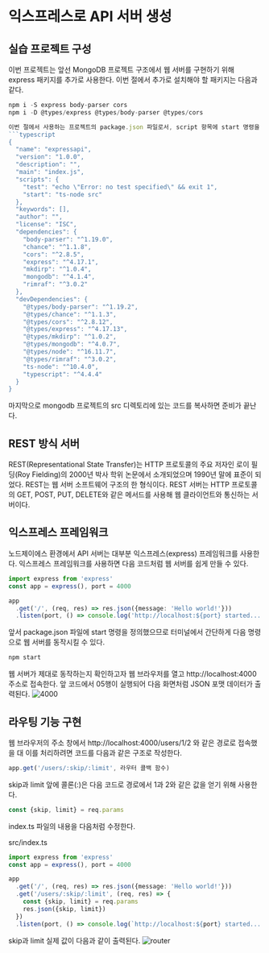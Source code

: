 # 익스프레스로 API 서버 생성

## 실습 프로젝트 구성

이번 프로젝트는 앞선 MongoDB 프로젝트 구조에서 웹 서버를 구현하기 위해 express 패키지를 추가로 사용한다.
이번 절에서 추가로 설치해야 할 패키지는 다음과 같다.
```typescript
npm i -S express body-parser cors
npm i -D @types/express @types/body-parser @types/cors

이번 절에서 사용하는 프로젝트의 package.json 파일로서, script 항목에 start 명령을 추가하였다.
```typescript
{
  "name": "expressapi",
  "version": "1.0.0",
  "description": "",
  "main": "index.js",
  "scripts": {
    "test": "echo \"Error: no test specified\" && exit 1",
    "start": "ts-node src"
  },
  "keywords": [],
  "author": "",
  "license": "ISC",
  "dependencies": {
    "body-parser": "^1.19.0",
    "chance": "^1.1.8",
    "cors": "^2.8.5",
    "express": "^4.17.1",
    "mkdirp": "^1.0.4",
    "mongodb": "^4.1.4",
    "rimraf": "^3.0.2"
  },
  "devDependencies": {
    "@types/body-parser": "^1.19.2",
    "@types/chance": "^1.1.3",
    "@types/cors": "^2.8.12",
    "@types/express": "^4.17.13",
    "@types/mkdirp": "^1.0.2",
    "@types/mongodb": "^4.0.7",
    "@types/node": "^16.11.7",
    "@types/rimraf": "^3.0.2",
    "ts-node": "^10.4.0",
    "typescript": "^4.4.4"
  }
}
```

마지막으로 mongodb 프로젝트의 src 디렉토리에 있는 코드를 복사하면 준비가 끝난다.

## REST 방식 서버

REST(Representational State Transfer)는 HTTP 프로토콜의 주요 저자인 로이 필딩(Roy Fielding)의 2000년 박사 학위 논문에서 소개되었으며 1990년 말에 표준이 되었다.
REST는 웹 서버 소프트웨어 구조의 한 형식이다. REST 서버는 HTTP 프로토콜의 GET, POST, PUT, DELETE와 같은 메서드를 사용해 웹 클라이언트와 통신하는 서버이다.

## 익스프레스 프레임워크

노드제이에스 환경에서 API 서버는 대부분 익스프레스(express) 프레임워크를 사용한다.
익스프레스 프레임워크를 사용하면 다음 코드처럼 웹 서버를 쉽게 만들 수 있다.
```typescript
import express from 'express'
const app = express(), port = 4000

app
  .get('/', (req, res) => res.json({message: 'Hello world!'}))
  .listen(port, () => console.log('http://localhost:${port} started... '))
```

앞서 package.json 파일에 start 명령을 정의했으므로 터미널에서 간단하게 다음 명령으로 웹 서버를 동작시킬 수 있다.
```typescript
npm start
```

웹 서버가 제대로 동작하는지 확인하고자 웹 브라우저를 열고 http://localhost:4000 주소로 접속한다.
앞 코드에서 05행이 실행되어 다음 화면처럼 JSON 포맷 데이터가 출력된다.
![4000](https://user-images.githubusercontent.com/58906858/142161596-044ba973-9d24-480e-bc8a-89a2f98d9543.png)

## 라우팅 기능 구현

웹 브라우저의 주소 창에서 http://localhost:4000/users/1/2 와 같은 경로로 접속했을 대 이를 처리하려면 코드를 다음과 같은 구조로 작성한다.
```typescript
app.get('/users/:skip/:limit', 라우터 콜백 함수)
```

skip과 limit 앞에 콜론(:)은 다음 코드로 경로에서 1과 2와 같은 값을 얻기 위해 사용한다.
```typescript
const {skip, limit} = req.params
```

index.ts 파일의 내용을 다음처럼 수정한다.

src/index.ts
```typescript
import express from 'express'
const app = express(), port = 4000

app
  .get('/', (req, res) => res.json({message: 'Hello world!'}))
  .get('/users/:skip/:limit', (req, res) => {
    const {skip, limit} = req.params
    res.json({skip, limit})
  })
  .listen(port, () => console.log(`http://localhost:${port} started... `))
```

skip과 limit 실제 값이 다음과 같이 출력된다.
![router](https://user-images.githubusercontent.com/58906858/142371710-acf0e034-e860-4ace-923a-8fccc60e5922.jpg)

